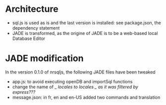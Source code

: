 # Architecture
* sql.js is used as is and the last version is installed: see package.json, the dependency statement
* JADE is transformed, as the origine of JADE is to be a web-based local Database Editor
# JADE modification
In the version 0.1.0 of nrsqljs, the following JADE files have been tweaked
* app.js: to avoid executing openDB and importSql functions
* change the name of _ _locales to _locales_ _ as it was filtered by express???_
* message.json: in fr, en and en-US added two commands and translation


